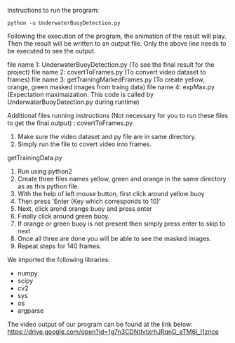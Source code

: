 Instructions to run the program:

    python -u UnderwaterBuoyDetection.py

Following the execution of the program, the animation of the result will play.
Then the result will be written to an output file.
Only the above line needs to be executed to see the output. 

file name 1: UnderwaterBuoyDetection.py (To see the final result for the project)
file name 2: covertToFrames.py (To convert video dataset to frames)
file name 3: getTrainingMarkedFrames.py (To create yellow, orange, green masked images from traing data)
file name 4: expMax.py (Expectation maximaization. This code is called by UnderwaterBuoyDetection.py during runtime)

Additional files running instructions (Not necessary for you to run these files to get the final output) :
covertToFrames.py 
1. Make sure the video dataset and py file are in same directory.
2. Simply run the file to covert video into frames.

getTrainingData.py
1. Run using python2
2. Create three files names yellow, green and orange in the same directory as as this python file.
3. With the help of left mouse button, first click around yellow buoy 
4. Then press 'Enter (Key which corresponds to 10)'
5. Next, click arond orange buoy and press enter
6. Finally click around green buoy.
7. If orange or green buoy is not present then simply press enter to skip to next
8. Once all three are done you will be able to see the masked images. 
9. Repeat steps for 140 frames.


We imported the following libraries:
* numpy
* scipy
* cv2
* sys
* os
* argparse


The video output of our program can be found at the link below:
https://drive.google.com/open?id=1g7n3CDNtIvtxrhJRqnG_eTM6I_I1znce
